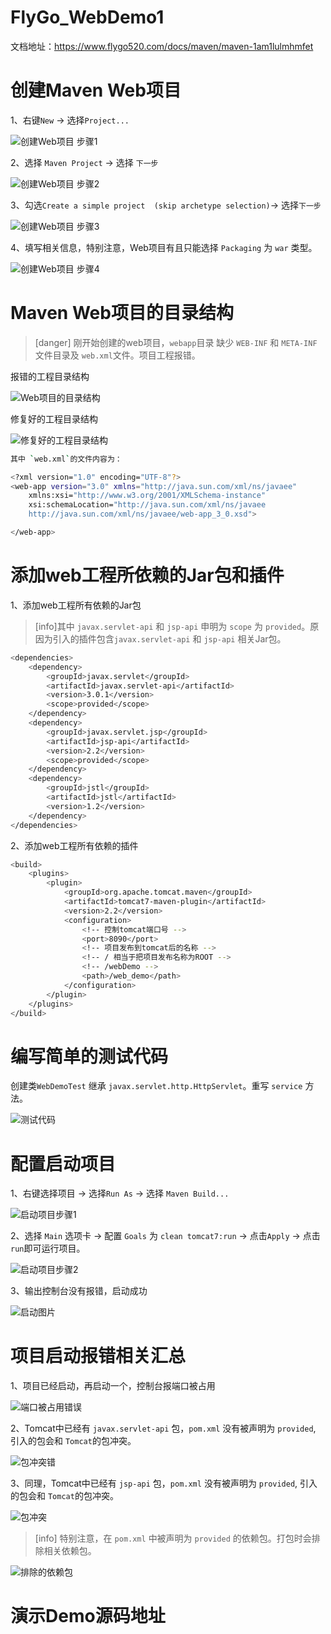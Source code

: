 # FlyGo_WebDemo1
文档地址：https://www.flygo520.com/docs/maven/maven-1am1lulmhmfet

# 创建Maven Web项目

1、右键`New` -> 选择`Project...`

![创建Web项目 步骤1](https://www.flygo520.com/uploads/maven/images/m_29b83fe3f04034389ddc6b78293e9d58_r.png#size=360x0)

2、选择 `Maven Project` -> 选择 `下一步`

![创建Web项目 步骤2](https://www.flygo520.com/uploads/maven/images/m_f05cb2cf736c817a83b0a05f4f888bd2_r.png#size=360x0)

3、勾选`Create a simple project  (skip archetype selection)`-> 选择`下一步`

![创建Web项目 步骤3](https://www.flygo520.com/uploads/maven/images/m_88023f621995d513fd20c9440faf3ab5_r.png#size=360x0)

4、填写相关信息，特别注意，Web项目有且只能选择 `Packaging` 为 `war` 类型。

![创建Web项目 步骤4](https://www.flygo520.com/uploads/maven/images/m_ee36ac89b265812362913841d9b171a4_r.png#size=360x0)

# Maven Web项目的目录结构

>[danger] 刚开始创建的web项目，`webapp`目录 缺少 `WEB-INF` 和 `META-INF`文件目录及 `web.xml`文件。项目工程报错。

报错的工程目录结构

![Web项目的目录结构](https://www.flygo520.com/uploads/maven/images/m_08869399e19114453664264b2b61ded3_r.png#size=360x0)

修复好的工程目录结构

![修复好的工程目录结构](https://www.flygo520.com/uploads/maven/images/m_3d991e766c660e11b34d2a0e1d171a70_r.png#size=360x0)

```bash
其中 `web.xml`的文件内容为：

<?xml version="1.0" encoding="UTF-8"?>
<web-app version="3.0" xmlns="http://java.sun.com/xml/ns/javaee"
	xmlns:xsi="http://www.w3.org/2001/XMLSchema-instance"
	xsi:schemaLocation="http://java.sun.com/xml/ns/javaee                       
	http://java.sun.com/xml/ns/javaee/web-app_3_0.xsd">

</web-app>
```
# 添加web工程所依赖的Jar包和插件

1、添加web工程所有依赖的Jar包
>[info]其中 `javax.servlet-api` 和 `jsp-api` 申明为 `scope` 为 `provided`。原因为引入的插件包含`javax.servlet-api` 和 `jsp-api` 相关Jar包。

```bash
<dependencies>
	<dependency>
		<groupId>javax.servlet</groupId>
		<artifactId>javax.servlet-api</artifactId>
		<version>3.0.1</version>
		<scope>provided</scope>
	</dependency>
	<dependency>
		<groupId>javax.servlet.jsp</groupId>
		<artifactId>jsp-api</artifactId>
		<version>2.2</version>
		<scope>provided</scope>
	</dependency>
	<dependency>
		<groupId>jstl</groupId>
		<artifactId>jstl</artifactId>
		<version>1.2</version>
	</dependency>
</dependencies>
```

2、添加web工程所有依赖的插件

```bash
<build>
	<plugins>
		<plugin>
			<groupId>org.apache.tomcat.maven</groupId>
			<artifactId>tomcat7-maven-plugin</artifactId>
			<version>2.2</version>
			<configuration>
				<!-- 控制tomcat端口号 -->
				<port>8090</port>
				<!-- 项目发布到tomcat后的名称 -->
				<!-- / 相当于把项目发布名称为ROOT -->
				<!-- /webDemo -->
				<path>/web_demo</path>
			</configuration>
		</plugin>
	</plugins>
</build>
```
# 编写简单的测试代码

创建类`WebDemoTest` 继承 `javax.servlet.http.HttpServlet`。重写 `service` 方法。

![测试代码](https://www.flygo520.com/uploads/maven/images/m_6831881df224c1d547f753225f82754d_r.png#size=360x0)

# 配置启动项目

1、右键选择项目 -> 选择`Run As` -> 选择 `Maven Build...`

![启动项目步骤1](https://www.flygo520.com/uploads/maven/images/m_83f4c725ca0ea751ca152dcc3106259a_r.png#size=360x0)

2、选择 `Main` 选项卡 -> 配置 `Goals` 为 `clean tomcat7:run` -> 点击`Apply` -> 点击`run`即可运行项目。

![启动项目步骤2](https://www.flygo520.com/uploads/maven/images/m_df6fb2a8b1a33649cdb12e74e3c022f4_r.png#size=360x0)

3、输出控制台没有报错，启动成功

![启动图片](https://www.flygo520.com/uploads/maven/images/m_66b71d15f69d413088e38ff7e80a35a2_r.png#size=360x0)

# 项目启动报错相关汇总

1、项目已经启动，再启动一个，控制台报端口被占用

![端口被占用错误](https://www.flygo520.com/uploads/maven/images/m_80d3e141a037dd1fc2b60bc686d3808f_r.png#size=360x0)

2、Tomcat中已经有 `javax.servlet-api` 包，`pom.xml` 没有被声明为 `provided`, 引入的包会和 `Tomcat`的包冲突。

![包冲突错](https://www.flygo520.com/uploads/maven/images/m_a8b1c80624589535132dee20c516106a_r.png#size=360x0)

3、同理，Tomcat中已经有 `jsp-api` 包，`pom.xml` 没有被声明为 `provided`, 引入的包会和 `Tomcat`的包冲突。

![包冲突](https://www.flygo520.com/uploads/maven/images/m_b15695fc9e5614d4cd0e3676c6617601_r.png#size=360x0)

>[info] 特别注意，在 `pom.xml` 中被声明为 `provided` 的依赖包。打包时会排除相关依赖包。

![排除的依赖包](https://www.flygo520.com/uploads/maven/images/m_86a02c1340a5d955eeb354a31e482a54_r.png#size=360x0)

# 演示Demo源码地址


